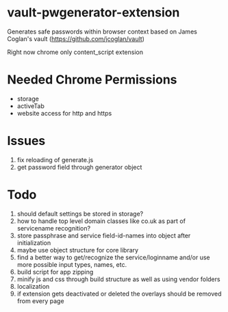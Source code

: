 vault-pwgenerator-extension
===========================

Generates safe passwords within browser context based on James Coglan's vault (https://github.com/jcoglan/vault)

Right now chrome only content_script extension

Needed Chrome Permissions
=========================
* storage
* activeTab
* website access for http and https

Issues
=======
1. fix reloading of generate.js
2. get password field through generator object

Todo
======
1. should default settings be stored in storage?
2. how to handle top level domain classes like co.uk as part of servicename recognition?
3. store passphrase and service field-id-names into object after initialization
4. maybe use object structure for core library
5. find a better way to get/recognize the service/loginname and/or use more possible input types, names, etc.
6. build script for app zipping
7. minify js and css through build structure as well as using vendor folders
8. localization
9. if extension gets deactivated or deleted the overlays should be removed from every page
